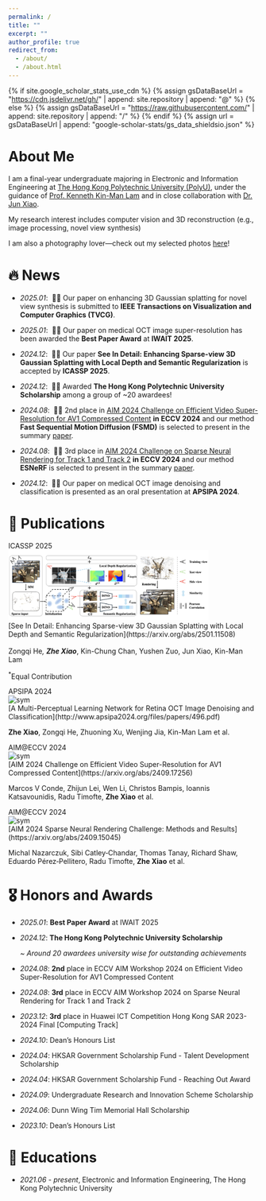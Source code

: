 ```yaml
---
permalink: /
title: ""
excerpt: ""
author_profile: true
redirect_from: 
  - /about/
  - /about.html
---
```


{% if site.google_scholar_stats_use_cdn %}
{% assign gsDataBaseUrl = "https://cdn.jsdelivr.net/gh/" | append: site.repository | append: "@" %}
{% else %}
{% assign gsDataBaseUrl = "https://raw.githubusercontent.com/" | append: site.repository | append: "/" %}
{% endif %}
{% assign url = gsDataBaseUrl | append: "google-scholar-stats/gs_data_shieldsio.json" %}

<span class='anchor' id='about-me'></span>

# About Me

I am a final-year undergraduate majoring in Electronic and Information Engineering at <a href='https://www.polyu.edu.hk/'>The Hong Kong Polytechnic University (PolyU)</a>, under the guidance of <a href='https://www.eie.polyu.edu.hk/~enkmlam/'>Prof. Kenneth Kin-Man Lam</a> and in close collaboration with <a href='https://junxiao01.github.io/'>Dr. Jun Xiao</a>.

My research interest includes computer vision and 3D reconstruction (e.g., image processing, novel view synthesis)

I am also a photography lover—check out my selected photos [here](photowall/photowall.html)!
<!--Google citation: <a href='https://scholar.google.com/citations?user=kH0sdkwAAAAJ'><img src="https://img.shields.io/endpoint?logo=Google%20Scholar&url=https%3A%2F%2Fcdn.jsdelivr.net%2Fgh%2FYushenZuo%2Fyushenzuo.github.io@google-scholar-stats%2Fgs_data_shieldsio.json&labelColor=f6f6f6&color=9cf&style=flat&label=citations"></a> -->




# 🔥 News

- *2025.01*: &nbsp;🎉🎉 Our paper on enhancing 3D Gaussian splatting for novel view synthesis is submitted to **IEEE Transactions on Visualization and Computer Graphics (TVCG)**.

- *2025.01*: &nbsp;🎉🎉 Our paper on medical OCT image super-resolution has been awarded the **Best Paper Award** at **IWAIT 2025**.

- *2024.12*: &nbsp;🎉🎉 Our paper **See In Detail: Enhancing Sparse-view 3D Gaussian Splatting with Local Depth and Semantic Regularization** is accepted by **ICASSP 2025**. 
<!--on enhancing 3D Gaussian splatting for novel view synthesis under sparse views-->

- *2024.12*: &nbsp;🎉🎉 Awarded **The Hong Kong Polytechnic University Scholarship** among a group of ~20 awardees!

- *2024.08*: &nbsp;🎉🎉 2nd place in <a href='https://codalab.lisn.upsaclay.fr/competitions/17705'>AIM 2024 Challenge on Efficient Video Super-Resolution for AV1 Compressed Content</a> **in ECCV 2024** and our method **Fast Sequential Motion Diffusion (FSMD)** is selected to present in the summary <a href='https://arxiv.org/pdf/2409.17256'>paper</a>.

- *2024.08*: &nbsp;🎉🎉 3rd place in <a href='https://codalab.lisn.upsaclay.fr/competitions/19222'>AIM 2024 Challenge on Sparse Neural Rendering for Track 1 and Track 2</a> **in ECCV 2024** and our method **ESNeRF** is selected to present in the summary <a href='https://arxiv.org/pdf/2409.15045'>paper</a>.

- *2024.12*: &nbsp;🎉🎉 Our paper on medical OCT image denoising and classification is presented as an oral presentation at **APSIPA 2024**.


# 📝 Publications 


<div class='paper-box'><div class='paper-box-image'><div><div class="badge">ICASSP 2025</div><img src='images/ICASSP_2025.png' alt="sym" width="80%"></div></div>
<div class='paper-box-text' markdown="1">
[See In Detail: Enhancing Sparse-view 3D Gaussian Splatting with Local Depth and Semantic Regularization](https://arxiv.org/abs/2501.11508)
  
Zongqi He<sup>*</sup>, **Zhe Xiao**<sup>*</sup>, Kin-Chung Chan, Yushen Zuo, Jun Xiao, Kin-Man Lam

<sup>*</sup>Equal Contribution
</div>
</div>


<div class='paper-box'><div class='paper-box-image'><div><div class="badge">APSIPA 2024</div><img src='images/APSIPA2024.png' alt="sym" width="80%"></div></div>
<div class='paper-box-text' markdown="1">
[A Multi-Perceptual Learning Network for Retina OCT Image Denoising and Classification](http://www.apsipa2024.org/files/papers/496.pdf)
  
**Zhe Xiao**, Zongqi He, Zhuoning Xu, Wenjing Jia, Kin-Man Lam et al.
</div>
</div>

<!-- 
<div class='paper-box'><div class='paper-box-image'><div><div class="badge">IWAIT 2025</div><img src='' alt="sym" width="80%"></div></div>
<div class='paper-box-text' markdown="1">
MFGAN: OCT Image Super‑resolution and Enhancement with Blind Degradation and Multi‑frame Fusion

Zongqi He, **Zhe Xiao**, Wenjing Jia, Kin‑Man Lam et al.
</div>
</div>
-->



<div class='paper-box'><div class='paper-box-image'><div><div class="badge">AIM@ECCV 2024</div><img src='images/AIM2024_video.png' alt="sym" width="80%"></div></div>
<div class='paper-box-text' markdown="1">
[AIM 2024 Challenge on Efficient Video Super-Resolution for AV1 Compressed Content](https://arxiv.org/abs/2409.17256)
  
Marcos V Conde, Zhijun Lei, Wen Li, Christos Bampis, Ioannis Katsavounidis, Radu Timofte, **Zhe Xiao** et al.
</div>
</div>



<div class='paper-box'><div class='paper-box-image'><div><div class="badge">AIM@ECCV 2024</div><img src='images/AIM2024_3D.png' alt="sym" width="80%"></div></div>
<div class='paper-box-text' markdown="1">
[AIM 2024 Sparse Neural Rendering Challenge: Methods and Results](https://arxiv.org/abs/2409.15045)
  
Michal Nazarczuk, Sibi Catley‑Chandar, Thomas Tanay, Richard Shaw, Eduardo Pérez‑Pellitero, Radu Timofte, **Zhe Xiao** et al.
</div>
</div>





<!-- 

[**Project**](https://scholar.google.com/citations?view_op=view_citation&hl=zh-CN&user=DhtAFkwAAAAJ&citation_for_view=DhtAFkwAAAAJ:ALROH1vI_8AC) <strong><span class='show_paper_citations' data='DhtAFkwAAAAJ:ALROH1vI_8AC'></span></strong>
- Lorem ipsum dolor sit amet, consectetur adipiscing elit. Vivamus ornare aliquet ipsum, ac tempus justo dapibus sit amet. 
</div>
</div>

- [Lorem ipsum dolor sit amet, consectetur adipiscing elit. Vivamus ornare aliquet ipsum, ac tempus justo dapibus sit amet](https://github.com), A, B, C, **CVPR 2020**
-->


# 🎖 Honors and Awards
- *2025.01*: **Best Paper Award** at IWAIT 2025

- *2024.12*: **The Hong Kong Polytechnic University Scholarship**

  *~ Around 20 awardees university wise for outstanding achievements*
- *2024.08*: **2nd** place in ECCV AIM Workshop 2024 on Efficient Video Super-Resolution for AV1 Compressed Content
- *2024.08*: **3rd** place in ECCV AIM Workshop 2024 on Sparse Neural Rendering for Track 1 and Track 2
- *2023.12*: **3rd** place in Huawei ICT Competition Hong Kong SAR 2023-2024 Final [Computing Track]
- *2024.10*: Dean’s Honours List
- *2024.04*: HKSAR Government Scholarship Fund - Talent Development Scholarship
- *2024.04*: HKSAR Government Scholarship Fund - Reaching Out Award
- *2024.09*: Undergraduate Research and Innovation Scheme Scholarship
- *2024.06*: Dunn Wing Tim Memorial Hall Scholarship
- *2023.10*: Dean’s Honours List




# 📖 Educations
- *2021.06 - present*, Electronic and Information Engineering, The Hong Kong Polytechnic University



<!-- 
<a href="https://clustrmaps.com/site/1c34x"  title="Visit tracker"><img src="//www.clustrmaps.com/map_v2.png?d=iu2Si63h6GRArax3gDdPSOYq6mNwTGnYuNlENh-Ndw8&cl=ffffff" /></a>
-->

<!-- 
# 💻 Experience
- *2024.07 - 2024.08*, Engineering Summer Programme, Girton College, University of Cambridge
- *2023.09 – 2024.09*, Undergraduate Research and Innovation Scheme (URIS)
# 💬 Invited Talks
- *2021.06*, Lorem ipsum dolor sit amet, consectetur adipiscing elit. Vivamus ornare aliquet ipsum, ac tempus justo dapibus sit amet. 
- *2021.03*, Lorem ipsum dolor sit amet, consectetur adipiscing elit. Vivamus ornare aliquet ipsum, ac tempus justo dapibus sit amet.  \| [\[video\]](https://github.com/)
# 💻 Internships
- *2019.05 - 2020.02*, [Lorem](https://github.com/), China.
-->

<!-- 

-->
